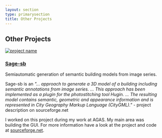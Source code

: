 ```yaml
---
layout: section
type: primarysection
title: Other Projects
---
```


<section class="projects section">
    <div class="section-inner">
        <h2 class="heading">Other Projects</h2>
        <div class="content">
            <div class="item row">
                <a class="col-md-4 col-sm-4 col-xs-12" href="http://sourceforge.net/projects/sagesb/" target="_blank">
                <img class="img-responsive project-image" src="{{ site.baseurl }}assets/images/projects/HuginNew4.jpg" alt="project name" />
                </a>
                <div class="desc col-md-8 col-sm-8 col-xs-12">
                    <h3 class="title"><a href="http://sourceforge.net/projects/sagesb/" target="_blank">Sage-sb</a></h3>
                    <p>Semiautomatic generation of semantic building models from image series. </p>
                    <p>Sage-sb is an <i>"... approach to generate a 3D model of a building including semantic annotations from image series. ... This approach has been implemented as a plugin for the photostitching tool Hugin. ... The resulting model contains semantic, geometric and appearance information and is represented in City Geography Markup Language (CityGML)."</i> - project description on sourceforge.net</p>
                    <p>I worked on this project during my work at AGAS. My main area was building the GUI. For more information have a look at the project and code at <a href="http://sourceforge.net/projects/sagesb/" target="_blank">sourceforge.net</a>.</p>
                </div>                      
            </div>
    	</div>
	</div>
</section>
